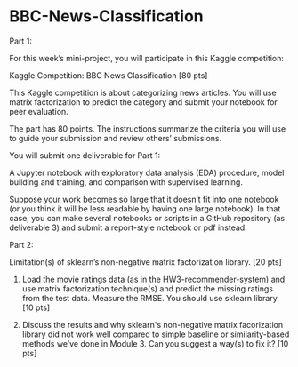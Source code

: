 # BBC-News-Classification

Part 1:

For this week’s mini-project, you will participate in this Kaggle competition:  

Kaggle Competition: BBC News Classification 
 [80 pts]

This Kaggle competition is about categorizing news articles. You will use matrix factorization to predict the category and submit your notebook for peer evaluation. 

The part has 80 points. The instructions summarize the criteria you will use to guide your submission and review others’ submissions. 

You will submit one deliverable for Part 1: 

A Jupyter notebook with exploratory data analysis (EDA) procedure, model building and training, and comparison with supervised learning. 

Suppose your work becomes so large that it doesn’t fit into one notebook (or you think it will be less readable by having one large notebook). In that case, you can make several notebooks or scripts in a GitHub repository (as deliverable 3) and submit a report-style notebook or pdf instead.

Part 2:

Limitation(s) of sklearn’s non-negative matrix factorization library. [20 pts]

1. Load the movie ratings data (as in the HW3-recommender-system) and use matrix factorization technique(s) and predict the missing ratings from the test data. Measure the RMSE. You should use sklearn library. [10 pts]


2. Discuss the results and why sklearn's non-negative matrix facorization library did not work well compared to simple baseline or similarity-based methods we’ve done in Module 3. Can you suggest a way(s) to fix it? [10 pts]
